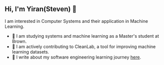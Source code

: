 ## Hi, I'm Yiran(Steven) 👋

I am interested in Computer Systems and their application in Machine Learning.

- 🐻 I am studying systems and machine learning as a Master's student at Brown.
- 🧼 I am actively contributing to CleanLab, a tool for improving machine learning datasets.
- 📝 I write about my software engineering learning journey [here](https://excessive-sea-d3a.notion.site/82575c9d54d547d5b73273c8bd0af4fe?v=10efecee74c54e5d971a0b4315e323ae&pvs=4).

<!---
Steven-Yiran/Steven-Yiran is a special repository because its `README.md` (this file) appears on your GitHub profile.
You can click the Preview link to take a look at your changes.
--->
